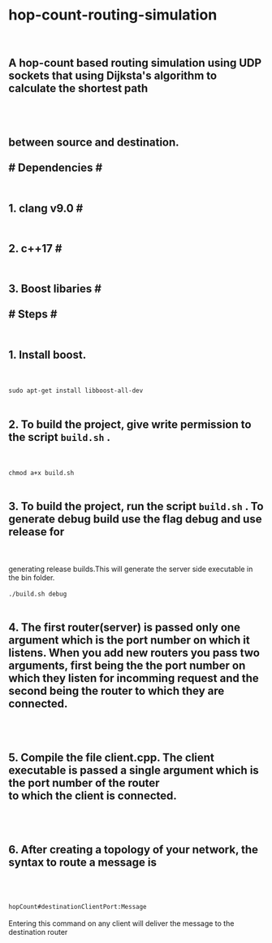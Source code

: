 # hop-count-routing-simulation #
<br><h2> A hop-count based routing simulation using UDP sockets that using Dijksta's algorithm to calculate the shortest path </h2></br>
<br><h2> between source and destination.</br>
<br># Dependencies #</br>
<br><h2> 1. clang v9.0 #</br>
<br><h2> 2. c++17 #</br>
<br><h2> 3. Boost libaries #</br>
<br># Steps #</br>
<br><h2> 1. Install boost.  </h2></br>
<br>```sudo apt-get install libboost-all-dev```</br>
<br><h2> 2. To build the project, give write permission to the script ```build.sh``` .  </h2></br>
<br>```chmod a+x build.sh```</br>
<br><h2> 3. To build the project, run the script ```build.sh``` . To generate debug build use the flag debug and use release for  </h2></br>
     <br>generating release builds.This will generate the server side executable in the bin folder.</br>
<br>```./build.sh debug```</br>
<br><h2> 4. The first router(server) is passed only one argument which is the port number on which it listens. When you add new routers you pass two arguments, first being the the port number on which they listen for incomming request and the second 
being the router to which they are connected.</h2></br>
<br><h2> 5. Compile the file client.cpp. The client executable is passed a single argument which is the port number of the router <br>to which the client is connected. </h2></br>
<br><h2> 6. After creating a topology of your network, the syntax to route a message is </h2></br>  
     <br>```hopCount#destinationClientPort:Message```</br>
     <br>Entering this command on any client will deliver the message to the destination router </br>
